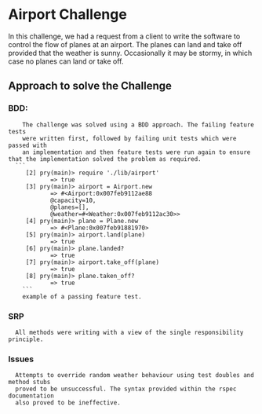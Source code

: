 # Airport Challenge

In this challenge, we had a request from a client to write the software to control
the flow of planes at an airport. The planes can land and take off provided that
the weather is sunny. Occasionally it may be stormy, in which case no planes can
land or take off.

## Approach to solve the Challenge

### BDD:
        The challenge was solved using a BDD approach. The failing feature tests
        were written first, followed by failing unit tests which were passed with
        an implementation and then feature tests were run again to ensure that the implementation solved the problem as required.
      ```
         [2] pry(main)> require './lib/airport'
                => true
         [3] pry(main)> airport = Airport.new
                => #<Airport:0x007feb9112ae88
                @capacity=10,
                @planes=[],
                @weather=#<Weather:0x007feb9112ac30>>
         [4] pry(main)> plane = Plane.new
                => #<Plane:0x007feb91881970>
         [5] pry(main)> airport.land(plane)
                => true
         [6] pry(main)> plane.landed?
                => true
         [7] pry(main)> airport.take_off(plane)
                => true
         [8] pry(main)> plane.taken_off?
                => true
        ```
        example of a passing feature test.

### SRP
      All methods were writing with a view of the single responsibility principle.
### Issues
      Attempts to override random weather behaviour using test doubles and method stubs
      proved to be unsuccessful. The syntax provided within the rspec documentation
      also proved to be ineffective.
